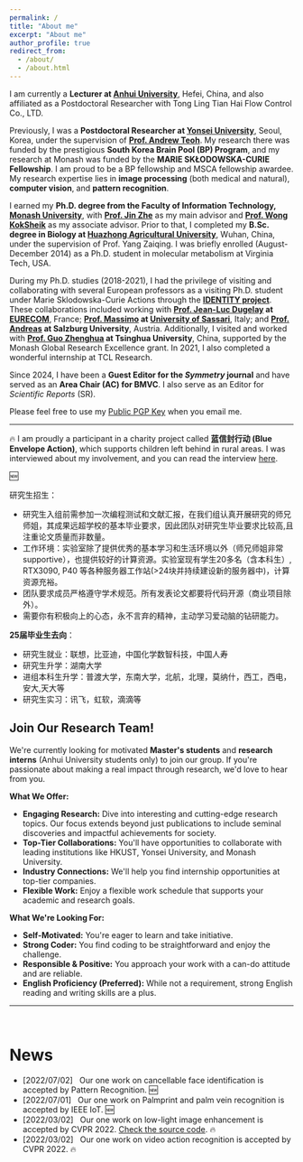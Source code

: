 ```yaml
---
permalink: /
title: "About me"
excerpt: "About me"
author_profile: true
redirect_from: 
  - /about/
  - /about.html
---
```


I am currently a **Lecturer at [Anhui University](https://en.ahu.edu.cn/)**, Hefei, China, and also affiliated as a Postdoctoral Researcher with Tong Ling Tian Hai Flow Control Co., LTD.

Previously, I was a **Postdoctoral Researcher at [Yonsei University](https://www.yonsei.ac.kr/)**, Seoul, Korea, under the supervision of **[Prof. Andrew Teoh](https://scholar.google.com/citations?user=ueRkvQMAAAAJ&hl=en)**. My research there was funded by the prestigious **South Korea Brain Pool (BP) Program**, and my research at Monash was funded by the **MARIE SKŁODOWSKA-CURIE Fellowship**. I am proud to be a BP fellowship and MSCA fellowship awardee. My research expertise lies in **image processing** (both medical and natural), **computer vision**, and **pattern recognition**.

I earned my **Ph.D. degree from the Faculty of Information Technology, [Monash University](https://monash.edu/)**, with **[Prof. Jin Zhe](https://scholar.google.com/citations?hl=en&user=N-szqToAAAAJ)** as my main advisor and **[Prof. Wong KokSheik](https://scholar.google.com/citations?user=oMjrLWcAAAAJ&hl=en&oi=ao)** as my associate advisor. Prior to that, I completed my **B.Sc. degree in Biology at [Huazhong Agricultural University](http://www.hzau.edu.cn/)**, Wuhan, China, under the supervision of Prof. Yang Zaiqing. I was briefly enrolled (August-December 2014) as a Ph.D. student in molecular metabolism at Virginia Tech, USA.

During my Ph.D. studies (2018-2021), I had the privilege of visiting and collaborating with several European professors as a visiting Ph.D. student under Marie Sklodowska-Curie Actions through the **[IDENTITY project](https://warwick.ac.uk/fac/sci/dcs/research/df/identity/)**. These collaborations included working with **[Prof. Jean-Luc Dugelay](https://www.eurecom.fr/~dugelay/) at [EURECOM](https://www.eurecom.fr/)**, France; **[Prof. Massimo](https://scholar.google.com/citations?user=DdyCvCgAAAAJ&hl=en) at [University of Sassari](https://en.uniss.it/)**, Italy; and **[Prof. Andreas](https://www.cosy.sbg.ac.at/~uhl/) at Salzburg University**, Austria. Additionally, I visited and worked with **[Prof. Guo Zhenghua](https://scholar.google.com/citations?hl=en&user=dbR6bD0AAAAJ) at Tsinghua University**, China, supported by the Monash Global Research Excellence grant. In 2021, I also completed a wonderful internship at TCL Research.

Since 2024, I have been a **Guest Editor for the *Symmetry* journal** and have served as an **Area Chair (AC) for BMVC**. I also serve as an Editor for *Scientific Reports* (SR).

Please feel free to use my [Public PGP Key](https://www.google.com/search?q=/files/publicPGP.asc) when you email me.

-----

:fire: I am proudly a participant in a charity project called **蓝信封行动 (Blue Envelope Action)**, which supports children left behind in rural areas. I was interviewed about my involvement, and you can read the interview [here](https://mp.weixin.qq.com/s/bo23lhRF_RxtpezyHff_mQ).

:new: 

研究生招生：
- 研究生入组前需参加一次编程测试和文献汇报，在我们组认真开展研究的师兄师姐，其成果远超学校的基本毕业要求，因此团队对研究生毕业要求比较高,且注重论文质量而非数量。
- 工作环境：实验室除了提供优秀的基本学习和生活环境以外（师兄师姐非常supportive），也提供较好的计算资源。实验室现有学生20多名（含本科生）, RTX3090, P40 等各种服务器工作站(>24块并持续建设新的服务器中)，计算资源充裕。
- 团队要求成员严格遵守学术规范。所有发表论文都要将代码开源（商业项目除外）。
- 需要你有积极向上的心态，永不言弃的精神，主动学习爱动脑的钻研能力。

**25届毕业生去向**：
- 研究生就业：联想，比亚迪，中国化学数智科技，中国人寿
- 研究生升学：湖南大学
- 进组本科生升学：普渡大学，东南大学，北航，北理，莫纳什，西工，西电，安大,天大等
- 研究生实习：讯飞，虹软，滴滴等

## Join Our Research Team!

We're currently looking for motivated **Master's students** and **research interns** (Anhui University students only) to join our group. If you're passionate about making a real impact through research, we'd love to hear from you.

**What We Offer:**

* **Engaging Research:** Dive into interesting and cutting-edge research topics. Our focus extends beyond just publications to include seminal discoveries and impactful achievements for society.
* **Top-Tier Collaborations:** You'll have opportunities to collaborate with leading institutions like HKUST, Yonsei University, and Monash University.
* **Industry Connections:** We'll help you find internship opportunities at top-tier companies.
* **Flexible Work:** Enjoy a flexible work schedule that supports your academic and research goals.

**What We're Looking For:**

* **Self-Motivated:** You're eager to learn and take initiative.
* **Strong Coder:** You find coding to be straightforward and enjoy the challenge.
* **Responsible & Positive:** You approach your work with a can-do attitude and are reliable.
* **English Proficiency (Preferred):** While not a requirement, strong English reading and writing skills are a plus.

---

<br/>

<div class="logo" style="display: none;">
<a ><img src="/images/logo/yonsei.png" style="height: 40px;"></a>
<a ><img src="/images/logo/monash.png" style="height: 40px;"></a>
<a ><img src="/images/logo/hzau.png" style="height: 40px;"></a>
<a ><img src="/images/logo/Tsinghua.png" style="height: 40px;"></a>
<a ><img src="/images/logo/vt.jpg" style="height: 40px;"></a>
<a ><img src="/images/logo/EURECOM.jpg" style="height: 40px;"></a>
<a ><img src="/images/logo/uniss.png" style="height: 40px;"></a>
<a ><img src="/images/logo/Salzburg.png" style="height: 40px;"></a>
<a ><img src="/images/logo/TCL.png" style="height: 40px;"></a>
</div>

News
======
* [2022/07/02] &nbsp; Our one work on cancellable face identification is accepted by Pattern Recognition. :new: 
* [2022/07/01] &nbsp; Our one work on Palmprint and palm vein recognition is accepted by IEEE IoT. :new:
* [2022/03/02] &nbsp; Our one work on low-light image enhancement is accepted by CVPR 2022. [Check the source code](https://github.com/TCL-AILab/Erase_Bayer-Filter_to_See_in_the_Dark). :fire: 
* [2022/03/02] &nbsp; Our one work on video action recognition is accepted by CVPR 2022. :fire: 

